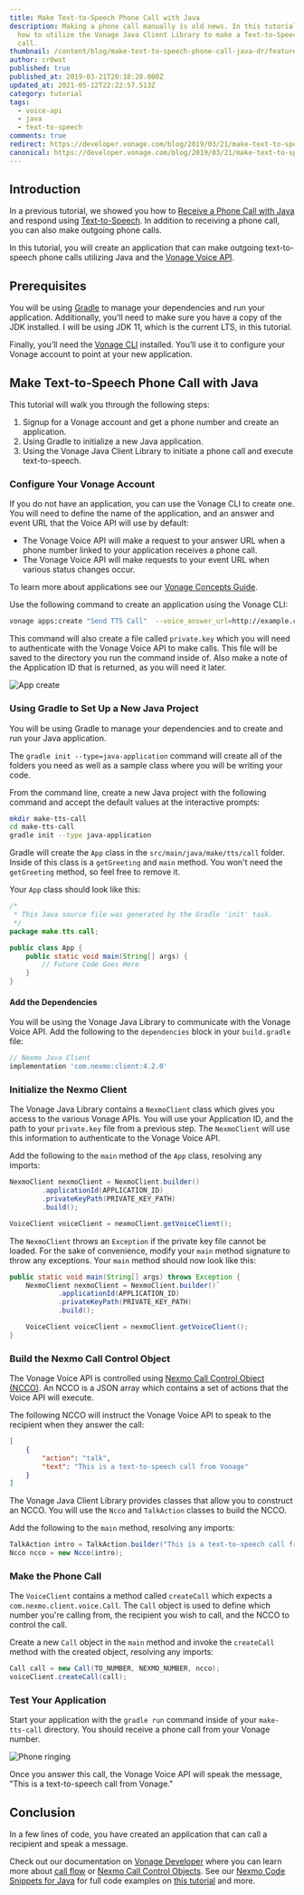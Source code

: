 ```yaml
---
title: Make Text-to-Speech Phone Call with Java
description: Making a phone call manually is old news. In this tutorial, learn
  how to utilize the Vonage Java Client Library to make a Text-to-Speech phone
  call.
thumbnail: /content/blog/make-text-to-speech-phone-call-java-dr/feature.png
author: cr0wst
published: true
published_at: 2019-03-21T20:18:28.000Z
updated_at: 2021-05-12T22:22:57.513Z
category: tutorial
tags:
  - voice-api
  - java
  - text-to-speech
comments: true
redirect: https://developer.vonage.com/blog/2019/03/21/make-text-to-speech-phone-call-java-dr
canonical: https://developer.vonage.com/blog/2019/03/21/make-text-to-speech-phone-call-java-dr
---
```

## Introduction

In a previous tutorial, we showed you how to [Receive a Phone Call with Java](https://www.nexmo.com/blog/2018/08/09/receive-a-phone-call-with-java-dr/) and respond using [Text-to-Speech](https://www.vonage.com/communications-apis/voice/features/tts/). In addition to receiving a phone call, you can also make outgoing phone calls.

In this tutorial, you will create an application that can make outgoing text-to-speech phone calls utilizing Java and the [Vonage Voice API](https://developer.vonage.com/voice/voice-api/overview).

## Prerequisites

<sign-up number></sign-up>

You will be using [Gradle](https://gradle.org/) to manage your dependencies and run your application. Additionally, you'll need to make sure you have a copy of the JDK installed. I will be using JDK 11, which is the current LTS, in this tutorial.

Finally, you’ll need the [Vonage CLI](https://github.com/Vonage/vonage-cli#install-and-run-from-source) installed. You’ll use it to configure your Vonage account to point at your new application.

## Make Text-to-Speech Phone Call with Java

This tutorial will walk you through the following steps:

1. Signup for a Vonage account and get a phone number and create an application.
2. Using Gradle to initialize a new Java application.
3. Using the Vonage Java Client Library to initiate a phone call and execute text-to-speech.

### Configure Your Vonage Account

If you do not have an application, you can use the Vonage CLI to create one. You will need to define the name of the application, and an answer and event URL that the Voice API will use by default:

* The Vonage Voice API will make a request to your answer URL when a phone number linked to your application receives a phone call.
* The Vonage Voice API will make requests to your event URL when various status changes occur.

To learn more about applications see our [Vonage Concepts Guide](https://developer.vonage.com/application/overview).

Use the following command to create an application using the Vonage CLI:

```sh
vonage apps:create "Send TTS Call"  --voice_answer_url=http://example.com/webhooks/answer --voice_event_url=http://example.com/webhooks/events
```

This command will also create a file called `private.key` which you will need to authenticate with the Vonage Voice API to make calls. This file will be saved to the directory you run the command inside of. Also make a note of the Application ID that is returned, as you will need it later.

![App create](/content/blog/make-text-to-speech-phone-call-with-java/app-create.png)

### Using Gradle to Set Up a New Java Project

You will be using Gradle to manage your dependencies and to create and run your Java application.

The `gradle init --type=java-application` command will create all of the folders you need as well as a sample class where you will be writing your code.

From the command line, create a new Java project with the following command and accept the default values at the interactive prompts:

```sh
mkdir make-tts-call
cd make-tts-call
gradle init --type java-application
```

Gradle will create the `App` class in the `src/main/java/make/tts/call` folder. Inside of this class is a `getGreeting` and `main` method. You won't need the `getGreeting` method, so feel free to remove it.

Your `App` class should look like this:

```java
/*
 * This Java source file was generated by the Gradle 'init' task.
 */
package make.tts.call;

public class App {
    public static void main(String[] args) {
        // Future Code Goes Here
    }
}
```

#### Add the Dependencies

You will be using the Vonage Java Library to communicate with the Vonage Voice API. Add the following to the `dependencies` block in your `build.gradle` file:

```groovy
// Nexmo Java Client
implementation 'com.nexmo:client:4.2.0'
```

### Initialize the Nexmo Client

The Vonage Java Library contains a `NexmoClient` class which gives you access to the various Vonage APIs. You will use your Application ID, and the path to your `private.key` file from a previous step. The `NexmoClient` will use this information to authenticate to the Vonage Voice API.

Add the following to the `main` method of the `App` class, resolving any imports:

```java
NexmoClient nexmoClient = NexmoClient.builder()
        .applicationId(APPLICATION_ID)
        .privateKeyPath(PRIVATE_KEY_PATH)
        .build();

VoiceClient voiceClient = nexmoClient.getVoiceClient();
```

The `NexmoClient` throws an `Exception` if the private key file cannot be loaded. For the sake of convenience, modify your `main` method signature to throw any exceptions. Your `main` method should now look like this:

```java
public static void main(String[] args) throws Exception {
    NexmoClient nexmoClient = NexmoClient.builder()`
            .applicationId(APPLICATION_ID)
            .privateKeyPath(PRIVATE_KEY_PATH)
            .build();

    VoiceClient voiceClient = nexmoClient.getVoiceClient();
}
```

### Build the Nexmo Call Control Object

The Vonage Voice API is controlled using [Nexmo Call Control Object (NCCO)](https://developer.nexmo.com/voice/voice-api/ncco-reference). An NCCO is a JSON array which contains a set of actions that the Voice API will execute.

The following NCCO will instruct the Vonage Voice API to speak to the recipient when they answer the call:

```json
[
    {
        "action": "talk",
        "text": "This is a text-to-speech call from Vonage"
    }
]
```

The Vonage Java Client Library provides classes that allow you to construct an NCCO. You will use the `Ncco` and `TalkAction` classes to build the NCCO.

Add the following to the `main` method, resolving any imports:

```java
TalkAction intro = TalkAction.builder("This is a text-to-speech call from Vonage").build();
Ncco ncco = new Ncco(intro);
```

### Make the Phone Call

The `VoiceClient` contains a method called `createCall` which expects a `com.nexmo.client.voice.Call`. The `Call` object is used to define which number you're calling from, the recipient you wish to call, and the NCCO to control the call.

Create a new `Call` object in the `main` method and invoke the `createCall` method with the created object, resolving any imports:

```java
Call call = new Call(TO_NUMBER, NEXMO_NUMBER, ncco);
voiceClient.createCall(call);
```

### Test Your Application

Start your application with the `gradle run` command inside of your `make-tts-call` directory. You should receive a phone call from your Vonage number.

![Phone ringing](/content/blog/make-text-to-speech-phone-call-with-java/phone-ringing.jpeg)

Once you answer this call, the Vonage Voice API will speak the message, "This is a text-to-speech call from Vonage."

## Conclusion

In a few lines of code, you have created an application that can call a recipient and speak a message.

Check out our documentation on [Vonage Developer](https://developer.vonage.com) where you can learn more about [call flow](https://developer.nexmo.com/voice/voice-api/guides/call-flow) or [Nexmo Call Control Objects](https://developer.vonage.com/voice/voice-api/guides/call-flow). See our [Nexmo Code Snippets for Java](https://github.com/nexmo/nexmo-java-code-snippets) for full code examples on [this tutorial](https://github.com/Nexmo/nexmo-java-code-snippets/blob/master/src/main/java/com/nexmo/quickstart/voice/OutboundTextToSpeechWithNcco.java) and more.